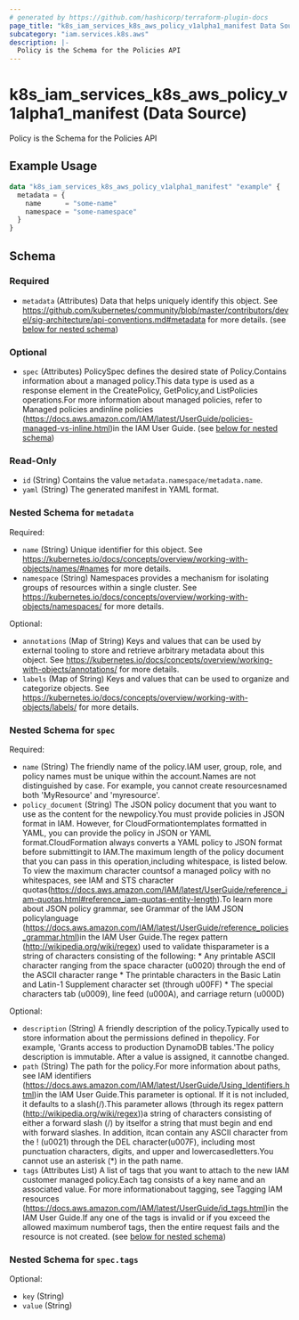 ```yaml
---
# generated by https://github.com/hashicorp/terraform-plugin-docs
page_title: "k8s_iam_services_k8s_aws_policy_v1alpha1_manifest Data Source - terraform-provider-k8s"
subcategory: "iam.services.k8s.aws"
description: |-
  Policy is the Schema for the Policies API
---
```


# k8s_iam_services_k8s_aws_policy_v1alpha1_manifest (Data Source)

Policy is the Schema for the Policies API

## Example Usage

```terraform
data "k8s_iam_services_k8s_aws_policy_v1alpha1_manifest" "example" {
  metadata = {
    name      = "some-name"
    namespace = "some-namespace"
  }
}
```

<!-- schema generated by tfplugindocs -->
## Schema

### Required

- `metadata` (Attributes) Data that helps uniquely identify this object. See https://github.com/kubernetes/community/blob/master/contributors/devel/sig-architecture/api-conventions.md#metadata for more details. (see [below for nested schema](#nestedatt--metadata))

### Optional

- `spec` (Attributes) PolicySpec defines the desired state of Policy.Contains information about a managed policy.This data type is used as a response element in the CreatePolicy, GetPolicy,and ListPolicies operations.For more information about managed policies, refer to Managed policies andinline policies (https://docs.aws.amazon.com/IAM/latest/UserGuide/policies-managed-vs-inline.html)in the IAM User Guide. (see [below for nested schema](#nestedatt--spec))

### Read-Only

- `id` (String) Contains the value `metadata.namespace/metadata.name`.
- `yaml` (String) The generated manifest in YAML format.

<a id="nestedatt--metadata"></a>
### Nested Schema for `metadata`

Required:

- `name` (String) Unique identifier for this object. See https://kubernetes.io/docs/concepts/overview/working-with-objects/names/#names for more details.
- `namespace` (String) Namespaces provides a mechanism for isolating groups of resources within a single cluster. See https://kubernetes.io/docs/concepts/overview/working-with-objects/namespaces/ for more details.

Optional:

- `annotations` (Map of String) Keys and values that can be used by external tooling to store and retrieve arbitrary metadata about this object. See https://kubernetes.io/docs/concepts/overview/working-with-objects/annotations/ for more details.
- `labels` (Map of String) Keys and values that can be used to organize and categorize objects. See https://kubernetes.io/docs/concepts/overview/working-with-objects/labels/ for more details.


<a id="nestedatt--spec"></a>
### Nested Schema for `spec`

Required:

- `name` (String) The friendly name of the policy.IAM user, group, role, and policy names must be unique within the account.Names are not distinguished by case. For example, you cannot create resourcesnamed both 'MyResource' and 'myresource'.
- `policy_document` (String) The JSON policy document that you want to use as the content for the newpolicy.You must provide policies in JSON format in IAM. However, for CloudFormationtemplates formatted in YAML, you can provide the policy in JSON or YAML format.CloudFormation always converts a YAML policy to JSON format before submittingit to IAM.The maximum length of the policy document that you can pass in this operation,including whitespace, is listed below. To view the maximum character countsof a managed policy with no whitespaces, see IAM and STS character quotas(https://docs.aws.amazon.com/IAM/latest/UserGuide/reference_iam-quotas.html#reference_iam-quotas-entity-length).To learn more about JSON policy grammar, see Grammar of the IAM JSON policylanguage (https://docs.aws.amazon.com/IAM/latest/UserGuide/reference_policies_grammar.html)in the IAM User Guide.The regex pattern (http://wikipedia.org/wiki/regex) used to validate thisparameter is a string of characters consisting of the following:   * Any printable ASCII character ranging from the space character (u0020)   through the end of the ASCII character range   * The printable characters in the Basic Latin and Latin-1 Supplement character   set (through u00FF)   * The special characters tab (u0009), line feed (u000A), and carriage   return (u000D)

Optional:

- `description` (String) A friendly description of the policy.Typically used to store information about the permissions defined in thepolicy. For example, 'Grants access to production DynamoDB tables.'The policy description is immutable. After a value is assigned, it cannotbe changed.
- `path` (String) The path for the policy.For more information about paths, see IAM identifiers (https://docs.aws.amazon.com/IAM/latest/UserGuide/Using_Identifiers.html)in the IAM User Guide.This parameter is optional. If it is not included, it defaults to a slash(/).This parameter allows (through its regex pattern (http://wikipedia.org/wiki/regex))a string of characters consisting of either a forward slash (/) by itselfor a string that must begin and end with forward slashes. In addition, itcan contain any ASCII character from the ! (u0021) through the DEL character(u007F), including most punctuation characters, digits, and upper and lowercasedletters.You cannot use an asterisk (*) in the path name.
- `tags` (Attributes List) A list of tags that you want to attach to the new IAM customer managed policy.Each tag consists of a key name and an associated value. For more informationabout tagging, see Tagging IAM resources (https://docs.aws.amazon.com/IAM/latest/UserGuide/id_tags.html)in the IAM User Guide.If any one of the tags is invalid or if you exceed the allowed maximum numberof tags, then the entire request fails and the resource is not created. (see [below for nested schema](#nestedatt--spec--tags))

<a id="nestedatt--spec--tags"></a>
### Nested Schema for `spec.tags`

Optional:

- `key` (String)
- `value` (String)
